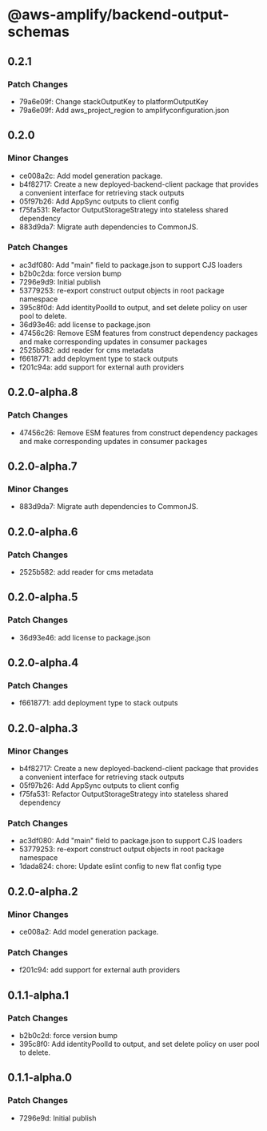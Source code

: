 # @aws-amplify/backend-output-schemas

## 0.2.1

### Patch Changes

- 79a6e09f: Change stackOutputKey to platformOutputKey
- 79a6e09f: Add aws_project_region to amplifyconfiguration.json

## 0.2.0

### Minor Changes

- ce008a2c: Add model generation package.
- b4f82717: Create a new deployed-backend-client package that provides a convenient interface for retrieving stack outputs
- 05f97b26: Add AppSync outputs to client config
- f75fa531: Refactor OutputStorageStrategy into stateless shared dependency
- 883d9da7: Migrate auth dependencies to CommonJS.

### Patch Changes

- ac3df080: Add "main" field to package.json to support CJS loaders
- b2b0c2da: force version bump
- 7296e9d9: Initial publish
- 53779253: re-export construct output objects in root package namespace
- 395c8f0d: Add identityPoolId to output, and set delete policy on user pool to delete.
- 36d93e46: add license to package.json
- 47456c26: Remove ESM features from construct dependency packages and make corresponding updates in consumer packages
- 2525b582: add reader for cms metadata
- f6618771: add deployment type to stack outputs
- f201c94a: add support for external auth providers

## 0.2.0-alpha.8

### Patch Changes

- 47456c26: Remove ESM features from construct dependency packages and make corresponding updates in consumer packages

## 0.2.0-alpha.7

### Minor Changes

- 883d9da7: Migrate auth dependencies to CommonJS.

## 0.2.0-alpha.6

### Patch Changes

- 2525b582: add reader for cms metadata

## 0.2.0-alpha.5

### Patch Changes

- 36d93e46: add license to package.json

## 0.2.0-alpha.4

### Patch Changes

- f6618771: add deployment type to stack outputs

## 0.2.0-alpha.3

### Minor Changes

- b4f82717: Create a new deployed-backend-client package that provides a convenient interface for retrieving stack outputs
- 05f97b26: Add AppSync outputs to client config
- f75fa531: Refactor OutputStorageStrategy into stateless shared dependency

### Patch Changes

- ac3df080: Add "main" field to package.json to support CJS loaders
- 53779253: re-export construct output objects in root package namespace
- 1dada824: chore: Update eslint config to new flat config type

## 0.2.0-alpha.2

### Minor Changes

- ce008a2: Add model generation package.

### Patch Changes

- f201c94: add support for external auth providers

## 0.1.1-alpha.1

### Patch Changes

- b2b0c2d: force version bump
- 395c8f0: Add identityPoolId to output, and set delete policy on user pool to delete.

## 0.1.1-alpha.0

### Patch Changes

- 7296e9d: Initial publish

